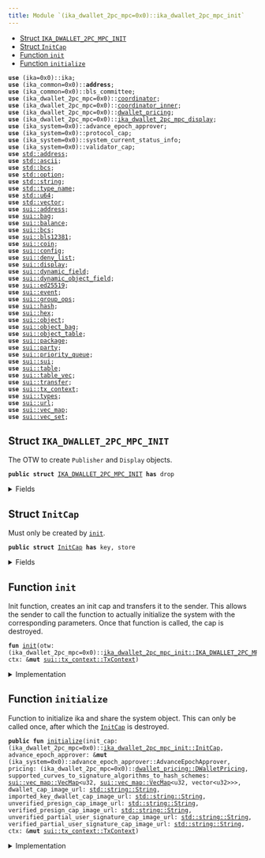 ```yaml
---
title: Module `(ika_dwallet_2pc_mpc=0x0)::ika_dwallet_2pc_mpc_init`
---
```




-  [Struct `IKA_DWALLET_2PC_MPC_INIT`](#(ika_dwallet_2pc_mpc=0x0)_ika_dwallet_2pc_mpc_init_IKA_DWALLET_2PC_MPC_INIT)
-  [Struct `InitCap`](#(ika_dwallet_2pc_mpc=0x0)_ika_dwallet_2pc_mpc_init_InitCap)
-  [Function `init`](#(ika_dwallet_2pc_mpc=0x0)_ika_dwallet_2pc_mpc_init_init)
-  [Function `initialize`](#(ika_dwallet_2pc_mpc=0x0)_ika_dwallet_2pc_mpc_init_initialize)


<pre><code><b>use</b> (ika=0x0)::ika;
<b>use</b> (ika_common=0x0)::<b>address</b>;
<b>use</b> (ika_common=0x0)::bls_committee;
<b>use</b> (ika_dwallet_2pc_mpc=0x0)::<a href="../ika_system/coordinator.md#(ika_dwallet_2pc_mpc=0x0)_coordinator">coordinator</a>;
<b>use</b> (ika_dwallet_2pc_mpc=0x0)::<a href="../ika_system/coordinator_inner.md#(ika_dwallet_2pc_mpc=0x0)_coordinator_inner">coordinator_inner</a>;
<b>use</b> (ika_dwallet_2pc_mpc=0x0)::<a href="../ika_system/dwallet_pricing.md#(ika_dwallet_2pc_mpc=0x0)_dwallet_pricing">dwallet_pricing</a>;
<b>use</b> (ika_dwallet_2pc_mpc=0x0)::<a href="../ika_system/display.md#(ika_dwallet_2pc_mpc=0x0)_ika_dwallet_2pc_mpc_display">ika_dwallet_2pc_mpc_display</a>;
<b>use</b> (ika_system=0x0)::advance_epoch_approver;
<b>use</b> (ika_system=0x0)::protocol_cap;
<b>use</b> (ika_system=0x0)::system_current_status_info;
<b>use</b> (ika_system=0x0)::validator_cap;
<b>use</b> <a href="../std/address.md#std_address">std::address</a>;
<b>use</b> <a href="../std/ascii.md#std_ascii">std::ascii</a>;
<b>use</b> <a href="../std/bcs.md#std_bcs">std::bcs</a>;
<b>use</b> <a href="../std/option.md#std_option">std::option</a>;
<b>use</b> <a href="../std/string.md#std_string">std::string</a>;
<b>use</b> <a href="../std/type_name.md#std_type_name">std::type_name</a>;
<b>use</b> <a href="../std/u64.md#std_u64">std::u64</a>;
<b>use</b> <a href="../std/vector.md#std_vector">std::vector</a>;
<b>use</b> <a href="../sui/address.md#sui_address">sui::address</a>;
<b>use</b> <a href="../sui/bag.md#sui_bag">sui::bag</a>;
<b>use</b> <a href="../sui/balance.md#sui_balance">sui::balance</a>;
<b>use</b> <a href="../sui/bcs.md#sui_bcs">sui::bcs</a>;
<b>use</b> <a href="../sui/bls12381.md#sui_bls12381">sui::bls12381</a>;
<b>use</b> <a href="../sui/coin.md#sui_coin">sui::coin</a>;
<b>use</b> <a href="../sui/config.md#sui_config">sui::config</a>;
<b>use</b> <a href="../sui/deny_list.md#sui_deny_list">sui::deny_list</a>;
<b>use</b> <a href="../sui/display.md#sui_display">sui::display</a>;
<b>use</b> <a href="../sui/dynamic_field.md#sui_dynamic_field">sui::dynamic_field</a>;
<b>use</b> <a href="../sui/dynamic_object_field.md#sui_dynamic_object_field">sui::dynamic_object_field</a>;
<b>use</b> <a href="../sui/ed25519.md#sui_ed25519">sui::ed25519</a>;
<b>use</b> <a href="../sui/event.md#sui_event">sui::event</a>;
<b>use</b> <a href="../sui/group_ops.md#sui_group_ops">sui::group_ops</a>;
<b>use</b> <a href="../sui/hash.md#sui_hash">sui::hash</a>;
<b>use</b> <a href="../sui/hex.md#sui_hex">sui::hex</a>;
<b>use</b> <a href="../sui/object.md#sui_object">sui::object</a>;
<b>use</b> <a href="../sui/object_bag.md#sui_object_bag">sui::object_bag</a>;
<b>use</b> <a href="../sui/object_table.md#sui_object_table">sui::object_table</a>;
<b>use</b> <a href="../sui/package.md#sui_package">sui::package</a>;
<b>use</b> <a href="../sui/party.md#sui_party">sui::party</a>;
<b>use</b> <a href="../sui/priority_queue.md#sui_priority_queue">sui::priority_queue</a>;
<b>use</b> <a href="../sui/sui.md#sui_sui">sui::sui</a>;
<b>use</b> <a href="../sui/table.md#sui_table">sui::table</a>;
<b>use</b> <a href="../sui/table_vec.md#sui_table_vec">sui::table_vec</a>;
<b>use</b> <a href="../sui/transfer.md#sui_transfer">sui::transfer</a>;
<b>use</b> <a href="../sui/tx_context.md#sui_tx_context">sui::tx_context</a>;
<b>use</b> <a href="../sui/types.md#sui_types">sui::types</a>;
<b>use</b> <a href="../sui/url.md#sui_url">sui::url</a>;
<b>use</b> <a href="../sui/vec_map.md#sui_vec_map">sui::vec_map</a>;
<b>use</b> <a href="../sui/vec_set.md#sui_vec_set">sui::vec_set</a>;
</code></pre>



<a name="(ika_dwallet_2pc_mpc=0x0)_ika_dwallet_2pc_mpc_init_IKA_DWALLET_2PC_MPC_INIT"></a>

## Struct `IKA_DWALLET_2PC_MPC_INIT`

The OTW to create <code>Publisher</code> and <code>Display</code> objects.


<pre><code><b>public</b> <b>struct</b> <a href="../ika_system/ika_dwallet_2pc_mpc_init.md#(ika_dwallet_2pc_mpc=0x0)_ika_dwallet_2pc_mpc_init_IKA_DWALLET_2PC_MPC_INIT">IKA_DWALLET_2PC_MPC_INIT</a> <b>has</b> drop
</code></pre>



<details>
<summary>Fields</summary>


<dl>
</dl>


</details>

<a name="(ika_dwallet_2pc_mpc=0x0)_ika_dwallet_2pc_mpc_init_InitCap"></a>

## Struct `InitCap`

Must only be created by <code><a href="../ika_system/ika_dwallet_2pc_mpc_init.md#(ika_dwallet_2pc_mpc=0x0)_ika_dwallet_2pc_mpc_init_init">init</a></code>.


<pre><code><b>public</b> <b>struct</b> <a href="../ika_system/ika_dwallet_2pc_mpc_init.md#(ika_dwallet_2pc_mpc=0x0)_ika_dwallet_2pc_mpc_init_InitCap">InitCap</a> <b>has</b> key, store
</code></pre>



<details>
<summary>Fields</summary>


<dl>
<dt>
<code>id: <a href="../sui/object.md#sui_object_UID">sui::object::UID</a></code>
</dt>
<dd>
</dd>
<dt>
<code>publisher: <a href="../sui/package.md#sui_package_Publisher">sui::package::Publisher</a></code>
</dt>
<dd>
</dd>
</dl>


</details>

<a name="(ika_dwallet_2pc_mpc=0x0)_ika_dwallet_2pc_mpc_init_init"></a>

## Function `init`

Init function, creates an init cap and transfers it to the sender.
This allows the sender to call the function to actually initialize the system
with the corresponding parameters. Once that function is called, the cap is destroyed.


<pre><code><b>fun</b> <a href="../ika_system/ika_dwallet_2pc_mpc_init.md#(ika_dwallet_2pc_mpc=0x0)_ika_dwallet_2pc_mpc_init_init">init</a>(otw: (ika_dwallet_2pc_mpc=0x0)::<a href="../ika_system/ika_dwallet_2pc_mpc_init.md#(ika_dwallet_2pc_mpc=0x0)_ika_dwallet_2pc_mpc_init_IKA_DWALLET_2PC_MPC_INIT">ika_dwallet_2pc_mpc_init::IKA_DWALLET_2PC_MPC_INIT</a>, ctx: &<b>mut</b> <a href="../sui/tx_context.md#sui_tx_context_TxContext">sui::tx_context::TxContext</a>)
</code></pre>



<details>
<summary>Implementation</summary>


<pre><code><b>fun</b> <a href="../ika_system/ika_dwallet_2pc_mpc_init.md#(ika_dwallet_2pc_mpc=0x0)_ika_dwallet_2pc_mpc_init_init">init</a>(otw: <a href="../ika_system/ika_dwallet_2pc_mpc_init.md#(ika_dwallet_2pc_mpc=0x0)_ika_dwallet_2pc_mpc_init_IKA_DWALLET_2PC_MPC_INIT">IKA_DWALLET_2PC_MPC_INIT</a>, ctx: &<b>mut</b> TxContext) {
    <b>let</b> id = object::new(ctx);
    <b>let</b> publisher = package::claim(otw, ctx);
    <b>let</b> init_cap = <a href="../ika_system/ika_dwallet_2pc_mpc_init.md#(ika_dwallet_2pc_mpc=0x0)_ika_dwallet_2pc_mpc_init_InitCap">InitCap</a> { id, publisher };
    transfer::transfer(init_cap, ctx.sender());
}
</code></pre>



</details>

<a name="(ika_dwallet_2pc_mpc=0x0)_ika_dwallet_2pc_mpc_init_initialize"></a>

## Function `initialize`

Function to initialize ika and share the system object.
This can only be called once, after which the <code><a href="../ika_system/ika_dwallet_2pc_mpc_init.md#(ika_dwallet_2pc_mpc=0x0)_ika_dwallet_2pc_mpc_init_InitCap">InitCap</a></code> is destroyed.


<pre><code><b>public</b> <b>fun</b> <a href="../ika_system/ika_dwallet_2pc_mpc_init.md#(ika_dwallet_2pc_mpc=0x0)_ika_dwallet_2pc_mpc_init_initialize">initialize</a>(init_cap: (ika_dwallet_2pc_mpc=0x0)::<a href="../ika_system/ika_dwallet_2pc_mpc_init.md#(ika_dwallet_2pc_mpc=0x0)_ika_dwallet_2pc_mpc_init_InitCap">ika_dwallet_2pc_mpc_init::InitCap</a>, advance_epoch_approver: &<b>mut</b> (ika_system=0x0)::advance_epoch_approver::AdvanceEpochApprover, pricing: (ika_dwallet_2pc_mpc=0x0)::<a href="../ika_system/dwallet_pricing.md#(ika_dwallet_2pc_mpc=0x0)_dwallet_pricing_DWalletPricing">dwallet_pricing::DWalletPricing</a>, supported_curves_to_signature_algorithms_to_hash_schemes: <a href="../sui/vec_map.md#sui_vec_map_VecMap">sui::vec_map::VecMap</a>&lt;u32, <a href="../sui/vec_map.md#sui_vec_map_VecMap">sui::vec_map::VecMap</a>&lt;u32, vector&lt;u32&gt;&gt;&gt;, dwallet_cap_image_url: <a href="../std/string.md#std_string_String">std::string::String</a>, imported_key_dwallet_cap_image_url: <a href="../std/string.md#std_string_String">std::string::String</a>, unverified_presign_cap_image_url: <a href="../std/string.md#std_string_String">std::string::String</a>, verified_presign_cap_image_url: <a href="../std/string.md#std_string_String">std::string::String</a>, unverified_partial_user_signature_cap_image_url: <a href="../std/string.md#std_string_String">std::string::String</a>, verified_partial_user_signature_cap_image_url: <a href="../std/string.md#std_string_String">std::string::String</a>, ctx: &<b>mut</b> <a href="../sui/tx_context.md#sui_tx_context_TxContext">sui::tx_context::TxContext</a>)
</code></pre>



<details>
<summary>Implementation</summary>


<pre><code><b>public</b> <b>fun</b> <a href="../ika_system/ika_dwallet_2pc_mpc_init.md#(ika_dwallet_2pc_mpc=0x0)_ika_dwallet_2pc_mpc_init_initialize">initialize</a>(
    init_cap: <a href="../ika_system/ika_dwallet_2pc_mpc_init.md#(ika_dwallet_2pc_mpc=0x0)_ika_dwallet_2pc_mpc_init_InitCap">InitCap</a>,
    advance_epoch_approver: &<b>mut</b> AdvanceEpochApprover,
    pricing: DWalletPricing,
    supported_curves_to_signature_algorithms_to_hash_schemes: VecMap&lt;u32, VecMap&lt;u32, vector&lt;u32&gt;&gt;&gt;,
    dwallet_cap_image_url: String,
    imported_key_dwallet_cap_image_url: String,
    unverified_presign_cap_image_url: String,
    verified_presign_cap_image_url: String,
    unverified_partial_user_signature_cap_image_url: String,
    verified_partial_user_signature_cap_image_url: String,
    ctx: &<b>mut</b> TxContext,
) {
    <b>let</b> <a href="../ika_system/ika_dwallet_2pc_mpc_init.md#(ika_dwallet_2pc_mpc=0x0)_ika_dwallet_2pc_mpc_init_InitCap">InitCap</a> { id, publisher } = init_cap;
    id.delete();
    <b>let</b> package_id_string = type_name::get&lt;<a href="../ika_system/ika_dwallet_2pc_mpc_init.md#(ika_dwallet_2pc_mpc=0x0)_ika_dwallet_2pc_mpc_init_InitCap">InitCap</a>&gt;().get_address().into_bytes();
    <b>let</b> package_id = address::from_ascii_bytes(&package_id_string).to_id();
    <a href="../ika_system/coordinator.md#(ika_dwallet_2pc_mpc=0x0)_coordinator_create">coordinator::create</a>(
        package_id,
        advance_epoch_approver,
        pricing,
        supported_curves_to_signature_algorithms_to_hash_schemes,
        ctx,
    );
    <a href="../ika_system/display.md#(ika_dwallet_2pc_mpc=0x0)_ika_dwallet_2pc_mpc_display_create">ika_dwallet_2pc_mpc_display::create</a>(
        publisher,
        dwallet_cap_image_url,
        imported_key_dwallet_cap_image_url,
        unverified_presign_cap_image_url,
        verified_presign_cap_image_url,
        unverified_partial_user_signature_cap_image_url,
        verified_partial_user_signature_cap_image_url,
        ctx,
    );
}
</code></pre>



</details>
